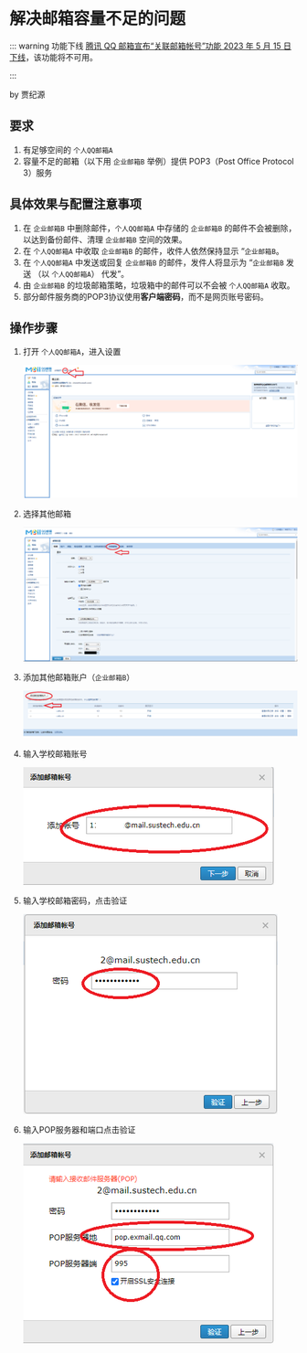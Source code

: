 # 解决邮箱容量不足的问题

::: warning 功能下线
[腾讯 QQ 邮箱宣布“关联邮箱帐号”功能 2023 年 5 月 15 日下线](https://www.ithome.com/0/686/054.htm)，该功能将不可用。

:::

by 贾纪源

## 要求
1. 有足够空间的 `个人QQ邮箱A`
2. 容量不足的邮箱（以下用 `企业邮箱B` 举例）提供 POP3（Post Office Protocol 3）服务

## 具体效果与配置注意事项
1. 在 `企业邮箱B` 中删除邮件，`个人QQ邮箱A` 中存储的 `企业邮箱B` 的邮件不会被删除，以达到备份邮件、清理 `企业邮箱B` 空间的效果。
2. 在 `个人QQ邮箱A` 中收取 `企业邮箱B` 的邮件，收件人依然保持显示 “`企业邮箱B`。
3. 在 `个人QQ邮箱A` 中发送或回复 `企业邮箱B` 的邮件，发件人将显示为 “`企业邮箱B` 发送 （以 `个人QQ邮箱A`） 代发”。
4. 由 `企业邮箱B` 的垃圾邮箱策略，垃圾箱中的邮件可以不会被 `个人QQ邮箱A` 收取。
5. 部分邮件服务商的POP3协议使用**客户端密码**，而不是网页账号密码。

## 操作步骤

1. 打开 `个人QQ邮箱A`，进入设置

    ![1](./send-receive-email-by-proxy/1.png)

2. 选择其他邮箱

    ![2](./send-receive-email-by-proxy/2.png)

3. 添加其他邮箱账户（`企业邮箱B`）

    ![3](./send-receive-email-by-proxy/3.png)

4. 输入学校邮箱账号

    ![4](./send-receive-email-by-proxy/4.png)

5. 输入学校邮箱密码，点击验证

    ![5](./send-receive-email-by-proxy/5.png)

6. 输入POP服务器和端口点击验证

    ![6](./send-receive-email-by-proxy/6.png)

